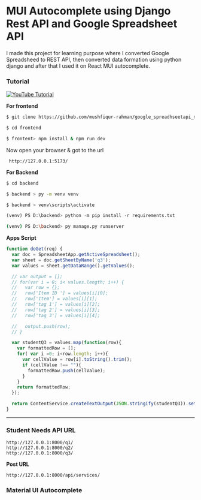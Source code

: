 # MUI Autocomplete using Django Rest API and Google Spreadsheet API

I made this project for learning purpose where I converted Google Spreadsheed to REST API, then converted data formation using python django and after that I used it on React MUI autocomplete. 

### Tutorial

[![YouTube Tutorial](https://img.youtube.com/vi/XRjLqDjeHjY/0.jpg)](https://www.youtube.com/watch?v=XRjLqDjeHjY)


__For frontend__

```bash script
$ git clone https://github.com/mushfiqur-rahman/google_spreadhseetapi_mui_autocomplete.git
```
```bash script
$ cd frontend
```
```bash script
$ frontent> npm install & npm run dev
```
Now open your browser & got to the url
```url
 http://127.0.0.1:5173/
```

__For Backend__
```bash script
$ cd backend
```
```bash script
$ backend > py -m venv venv
```
```bash script
$ backend > venv\scripts\activate
```
```python
(venv) PS D:\backend> python -m pip install -r requirements.txt
```
```bash script
(venv) PS D:\backend> py manage.py runserver
```

__Apps Script__

```javascript
function doGet(req) {
  var doc = SpreadsheetApp.getActiveSpreadsheet();
  var sheet = doc.getSheetByName('q3');
  var values = sheet.getDataRange().getValues();

  // var output = [];
  // for(var i = 0; i< values.length; i++) {
  //   var row = {};
  //   row['Item ID '] = values[i][0];
  //   row['Item'] = values[i][1];
  //   row['tag 1'] = values[i][2];
  //   row['tag 2'] = values[i][3];
  //   row['tag 3'] = values[i][4];

  //   output.push(row);
  // }

  var studentQ3 = values.map(function(row){
    var formattedRow = [];
    for( var i =0; i<row.length; i++){
      var cellValue = row[i].toString().trim();
      if (cellValue !== ""){
        formattedRow.push(cellValue);
      }
    }
    return formattedRow;
  });

  return ContentService.createTextOutput(JSON.stringify(studentQ3)).setMimeType(ContentService.MimeType.JSON);
}
```
____
### Student Needs API URL
```
http://127.0.0.1:8000/q1/
http://127.0.0.1:8000/q2/
http://127.0.0.1:8000/q3/
```

**Post URL**
```
http://127.0.0.1:8000/api/services/
```


### Material UI Autocomplete


